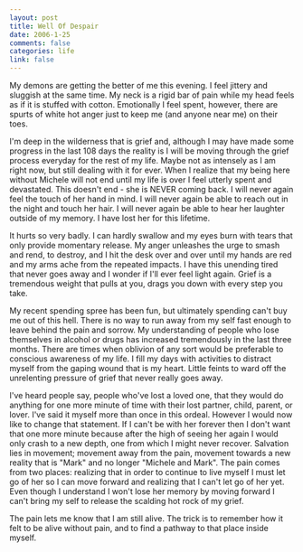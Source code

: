 ```yaml
--- 
layout: post
title: Well Of Despair
date: 2006-1-25
comments: false
categories: life
link: false
---
```

My demons are getting the better of me this evening. I feel jittery and sluggish at the same time. My neck is a rigid bar of pain while my head feels as if it is stuffed with cotton. Emotionally I feel spent, however, there are spurts of white hot anger just to keep me (and anyone near me) on their toes.

I'm deep in the wilderness that is grief and, although I may have made some progress in the last 108 days the reality is I will be moving through the grief process everyday for the rest of my life. Maybe not as intensely as I am right now, but still dealing with it for ever. When I realize that my being here without Michele will not end until my life is over I feel utterly spent and devastated. This doesn't end - she is NEVER coming back. I will never again feel the touch of her hand in mind. I will never again be able to reach out in the night and touch her hair. I will never again be able to hear her laughter outside of my memory. I have lost her for this lifetime.

It hurts so very badly. I can hardly swallow and my eyes burn with tears that only provide momentary release. My anger unleashes the urge to smash and rend, to destroy, and I hit the desk over and over until my hands are red and my arms ache from the repeated impacts. I have this unending tired that never goes away and I wonder if I'll ever feel light again. Grief is a tremendous weight that pulls at you, drags you down with every step you take.

My recent spending spree has been fun, but ultimately spending can't buy me out of this hell. There is no way to run away from my self fast enough to leave behind the pain and sorrow. My understanding of people who lose themselves in alcohol or drugs has increased tremendously in the last three months. There are times when oblivion of any sort would be preferable to conscious awareness of my life. I fill my days with activities to distract myself from the gaping wound that is my heart. Little feints to ward off the unrelenting pressure of grief that never really goes away.

I've heard people say, people who've lost a loved one, that they would do anything for one more minute of time with their lost partner, child, parent, or lover. I've said it myself more than once in this ordeal. However I would now like to change that statement. If I can't be with her forever then I don't want that one more minute because after the high of seeing her again I would only crash to a new depth, one from which I might never recover. Salvation lies in movement; movement away from the pain, movement towards a new reality that is "Mark" and no longer "Michele and Mark". The pain comes from two places: realizing that in order to continue to live myself I must let go of her so I can move forward and realizing that I can't let go of her yet. Even though I understand I won't lose her memory by moving forward I can't bring my self to release the scalding hot rock of my grief.

The pain lets me know that I am still alive. The trick is to remember how it felt to be alive without pain, and to find a pathway to that place inside myself.
